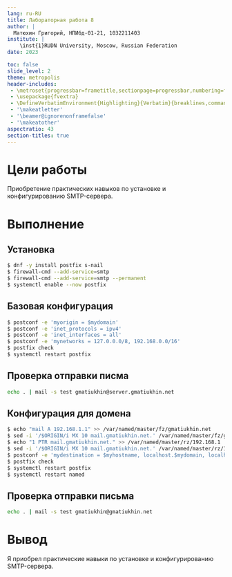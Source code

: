 ```yaml
---
lang: ru-RU
title: Лабораторная работа 8
author: |
  Матюхин Григорий, НПИбд-01-21, 1032211403
institute: |
	\inst{1}RUDN University, Moscow, Russian Federation
date: 2023

toc: false
slide_level: 2
theme: metropolis
header-includes: 
 - \metroset{progressbar=frametitle,sectionpage=progressbar,numbering=fraction}
 - \usepackage{fvextra}
 - \DefineVerbatimEnvironment{Highlighting}{Verbatim}{breaklines,commandchars=\\\{\}}
 - '\makeatletter'
 - '\beamer@ignorenonframefalse'
 - '\makeatother'
aspectratio: 43
section-titles: true
---
```


# Цели работы
Приобретение практических навыков по установке и конфигурированию SMTP-сервера.

# Выполнение

## Установка

```bash
$ dnf -y install postfix s-nail
$ firewall-cmd --add-service=smtp
$ firewall-cmd --add-service=smtp --permanent
$ systemctl enable --now postfix
```

## Базовая конфигурация

```bash
$ postconf -e 'myorigin = $mydomain'
$ postconf -e 'inet_protocols = ipv4'
$ postconf -e 'inet_interfaces = all'
$ postconf -e 'mynetworks = 127.0.0.0/8, 192.168.0.0/16'
$ postfix check
$ systemctl restart postfix
```

## Проверка отправки писма

```bash
echo . | mail -s test gmatiukhin@server.gmatiukhin.net
```

## Конфигурация для домена

```bash
$ echo "mail A 192.168.1.1" >> /var/named/master/fz/gmatiukhin.net
$ sed -i '/$ORIGIN/i MX 10 mail.gmatiukhin.net.' /var/named/master/fz/gmatiukhin.net
$ echo "1 PTR mail.gmatiukhin.net." >> /var/named/master/rz/192.168.1
$ sed -i '/$ORIGIN/i MX 10 mail.gmatiukhin.net.' /var/named/master/rz/192.168.1
$ postconf -e 'mydestination = $myhostname, localhost.$mydomain, localhost, $mydomain'
$ postfix check
$ systemctl restart postfix
$ systemctl restart named
```

## Проверка отправки письма

```bash
echo . | mail -s test gmatiukhin@gmatiukhin.net
```

# Вывод
Я приобрел практические навыки по установке и конфигурированию SMTP-сервера.

